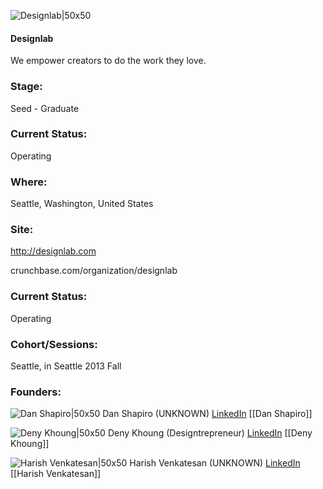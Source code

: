 

![Designlab|50x50](https://apimg.techstars.com/connect/images/image_files/5372/d5c8/2251/e752/4200/0004/original/DL_Logo_500px.jpg)

#### Designlab
We empower creators to do the work they love.

### Stage: 
Seed - Graduate 

### Current Status: 
Operating

### Where:
Seattle, Washington, United States

### Site:
http://designlab.com



crunchbase.com/organization/designlab

### Current Status: 
Operating

### Cohort/Sessions: 
Seattle, in Seattle 2013 Fall

### Founders: 

![Dan Shapiro|50x50](https://apimg.techstars.com/connect/images/image_files/55afe7debbe36ff355000005/original/Dan_Shapiro.jpg) Dan Shapiro (UNKNOWN) [LinkedIn](https://linkedin.com/in/danshapiro) [[Dan Shapiro]]

![Deny Khoung|50x50](https://apimg.techstars.com/connect/images/image_files/587e9e3bc9aec744e2000002/original/dk_Portraint01.png) Deny Khoung (Designtrepreneur) [LinkedIn](https://linkedin.com/in/denyk) [[Deny Khoung]]

![Harish Venkatesan|50x50](https://apimg.techstars.com/connect/images/image_files/6081adcc44175a00d5935e6e/original/profile-pic-b_w.jpg) Harish Venkatesan (UNKNOWN) [LinkedIn](https://linkedin.com/in/harishvenkatesan) [[Harish Venkatesan]]


